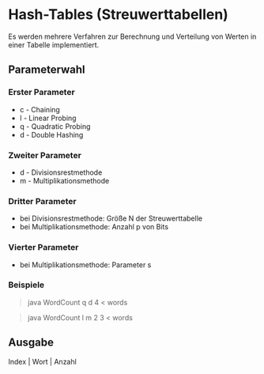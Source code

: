 # Hash-Tables (Streuwerttabellen)
Es werden mehrere Verfahren zur Berechnung und Verteilung von Werten in einer Tabelle implementiert.

## Parameterwahl
### Erster Parameter
* c - Chaining
* l - Linear Probing
* q - Quadratic Probing
* d - Double Hashing

### Zweiter Parameter
* d - Divisionsrestmethode
* m - Multiplikationsmethode

### Dritter Parameter
* bei Divisionsrestmethode: Größe N der Streuwerttabelle
* bei Multiplikationsmethode: Anzahl p von Bits

### Vierter Parameter
* bei Multiplikationsmethode: Parameter s

### Beispiele
> java WordCount q d 4 < words


> java WordCount l m 2 3 < words

## Ausgabe
Index | Wort | Anzahl
